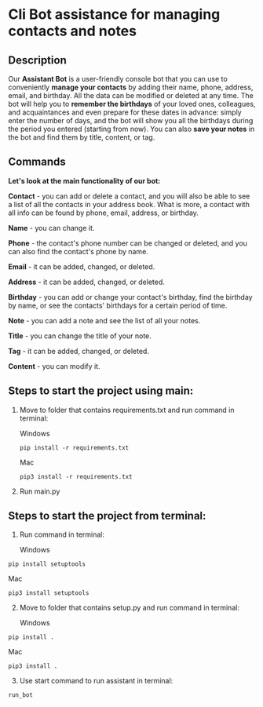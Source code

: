 # Cli Bot assistance for managing contacts and notes

## Description

Our **Assistant Bot** is a user-friendly console bot that you can use to conveniently **manage your contacts** by adding their name, phone, address, email, and birthday. All the data can be modified or deleted at any time. The bot will help you to **remember the birthdays** of your loved ones, colleagues, and acquaintances and even prepare for these dates in advance: simply enter the number of days, and the bot will show you all the birthdays during the period you entered (starting from now). You can also **save your notes** in the bot and find them by title, content, or tag.

## Commands

**Let's look at the main functionality of our bot:**

**Contact** - you can add or delete a contact, and you will also be able to see a list of all the contacts in your address book. What is more, a contact with all info can be found by phone, email, address, or birthday.

**Name** - you can change it.

**Phone** - the contact's phone number can be changed or deleted, and you can also find the contact's phone by name.

**Email** - it can be added, changed, or deleted.

**Address** - it can be added, changed, or deleted.

**Birthday** - you can add or change your contact's birthday, find the birthday by name, or see the contacts' birthdays for a certain period of time.

**Note** - you can add a note and see the list of all your notes.

**Title** - you can change the title of your note.

**Tag** - it can be added, changed, or deleted.

**Content** - you can modify it.


## Steps to start the project using main:

1. Move to folder that contains requirements.txt and run command in terminal:

   Windows

   ```
   pip install -r requirements.txt
   ```

   Mac

   ```
   pip3 install -r requirements.txt
   ```

2. Run main.py

## Steps to start the project from terminal:

1.  Run command in terminal:

    Windows

```
pip install setuptools
```

Mac

```
pip3 install setuptools
```

2. Move to folder that contains setup.py and run command in terminal:

   Windows

```
pip install .
```

Mac

```
pip3 install .
```

3. Use start command to run assistant in terminal:

```
run_bot
```
